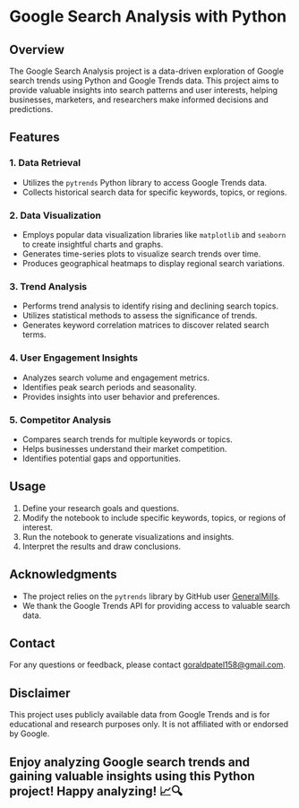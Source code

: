 # Google Search Analysis with Python

## Overview

The Google Search Analysis project is a data-driven exploration of Google search trends using Python and Google Trends data. This project aims to provide valuable insights into search patterns and user interests, helping businesses, marketers, and researchers make informed decisions and predictions.

## Features

### 1. Data Retrieval
- Utilizes the `pytrends` Python library to access Google Trends data.
- Collects historical search data for specific keywords, topics, or regions.

### 2. Data Visualization
- Employs popular data visualization libraries like `matplotlib` and `seaborn` to create insightful charts and graphs.
- Generates time-series plots to visualize search trends over time.
- Produces geographical heatmaps to display regional search variations.

### 3. Trend Analysis
- Performs trend analysis to identify rising and declining search topics.
- Utilizes statistical methods to assess the significance of trends.
- Generates keyword correlation matrices to discover related search terms.

### 4. User Engagement Insights
- Analyzes search volume and engagement metrics.
- Identifies peak search periods and seasonality.
- Provides insights into user behavior and preferences.

### 5. Competitor Analysis
- Compares search trends for multiple keywords or topics.
- Helps businesses understand their market competition.
- Identifies potential gaps and opportunities.

## Usage

1. Define your research goals and questions.
2. Modify the notebook to include specific keywords, topics, or regions of interest.
3. Run the notebook to generate visualizations and insights.
4. Interpret the results and draw conclusions.


## Acknowledgments

- The project relies on the `pytrends` library by GitHub user [GeneralMills](https://github.com/GeneralMills/pytrends).
- We thank the Google Trends API for providing access to valuable search data.

## Contact

For any questions or feedback, please contact [goraldpatel158@gmail.com](mailto:goraldpatel158@gmail.com).

## Disclaimer

This project uses publicly available data from Google Trends and is for educational and research purposes only. It is not affiliated with or endorsed by Google.

## Enjoy analyzing Google search trends and gaining valuable insights using this Python project! Happy analyzing! 📈🔍
